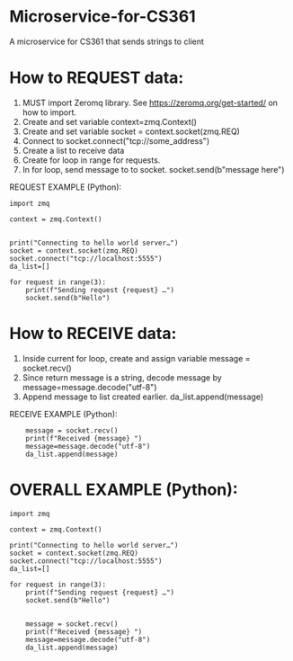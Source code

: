 # Microservice-for-CS361
A microservice for CS361 that sends strings to client

# How to REQUEST data:
1. MUST import Zeromq library. See https://zeromq.org/get-started/ on how to import.
2. Create and set variable context=zmq.Context()
3. Create and set variable socket = context.socket(zmq.REQ)
4. Connect to socket.connect("tcp://some_address")
5. Create a list to receive data
6. Create for loop in range for requests.
7. In for loop, send message to to socket. socket.send(b"message here")

REQUEST EXAMPLE (Python):
```
import zmq

context = zmq.Context()


print("Connecting to hello world server…")
socket = context.socket(zmq.REQ)
socket.connect("tcp://localhost:5555")
da_list=[]

for request in range(3):
    print(f"Sending request {request} …")
    socket.send(b"Hello")
```

# How to RECEIVE data:
1. Inside current for loop, create and assign variable message = socket.recv()
2. Since return message is a string, decode message by message=message.decode("utf-8")
3. Append message to list created earlier. da_list.append(message)

RECEIVE EXAMPLE (Python):
```
    message = socket.recv()
    print(f"Received {message} ")
    message=message.decode("utf-8")
    da_list.append(message)
```
    
# OVERALL EXAMPLE (Python):
```
import zmq

context = zmq.Context()

print("Connecting to hello world server…")
socket = context.socket(zmq.REQ)
socket.connect("tcp://localhost:5555")
da_list=[]

for request in range(3):
    print(f"Sending request {request} …")
    socket.send(b"Hello")


    message = socket.recv()
    print(f"Received {message} ")
    message=message.decode("utf-8")
    da_list.append(message)
 ```
 
